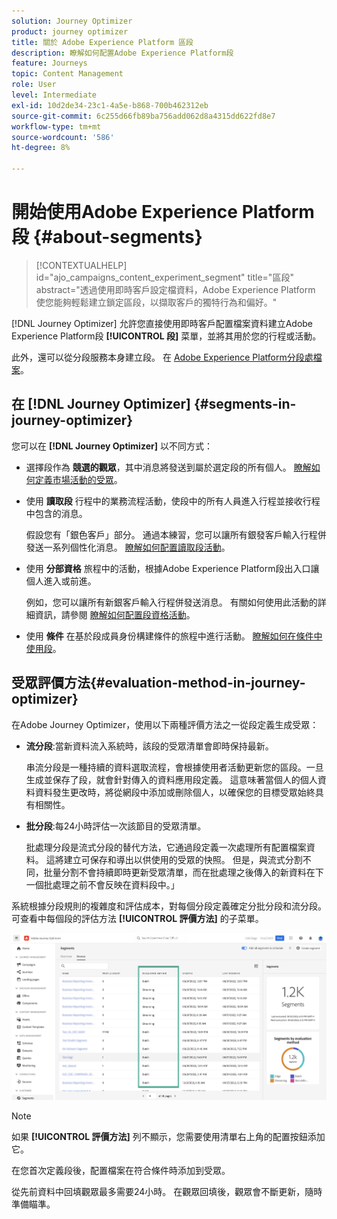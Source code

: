 ```yaml
---
solution: Journey Optimizer
product: journey optimizer
title: 關於 Adobe Experience Platform 區段
description: 瞭解如何配置Adobe Experience Platform段
feature: Journeys
topic: Content Management
role: User
level: Intermediate
exl-id: 10d2de34-23c1-4a5e-b868-700b462312eb
source-git-commit: 6c255d66fb89ba756add062d8a4315dd622fd8e7
workflow-type: tm+mt
source-wordcount: '586'
ht-degree: 8%

---
```


# 開始使用Adobe Experience Platform段 {#about-segments}

>[!CONTEXTUALHELP]
>id="ajo_campaigns_content_experiment_segment"
>title="區段"
>abstract="透過使用即時客戶設定檔資料，Adobe Experience Platform 使您能夠輕鬆建立鎖定區段，以擷取客戶的獨特行為和偏好。"

[!DNL Journey Optimizer]  允許您直接使用即時客戶配置檔案資料建立Adobe Experience Platform段 **[!UICONTROL 段]** 菜單，並將其用於您的行程或活動。

此外，還可以從分段服務本身建立段。 在 [Adobe Experience Platform分段處檔案](https://experienceleague.adobe.com/docs/experience-platform/segmentation/home.html)。

## 在 [!DNL Journey Optimizer] {#segments-in-journey-optimizer}

您可以在 **[!DNL Journey Optimizer]** 以不同方式：

* 選擇段作為 **競選的觀眾**，其中消息將發送到屬於選定段的所有個人。 [瞭解如何定義市場活動的受眾](../campaigns/create-campaign.md#define-the-audience-audience)。

* 使用 **讀取段** 行程中的業務流程活動，使段中的所有人員進入行程並接收行程中包含的消息。

   假設您有「銀色客戶」部分。 通過本練習，您可以讓所有銀發客戶輸入行程併發送一系列個性化消息。 [瞭解如何配置讀取段活動](../building-journeys/read-segment.md#configuring-segment-trigger-activity)。

* 使用 **分部資格** 旅程中的活動，根據Adobe Experience Platform段出入口讓個人進入或前進。

   例如，您可以讓所有新銀客戶輸入行程併發送消息。 有關如何使用此活動的詳細資訊，請參閱 [瞭解如何配置段資格活動](../building-journeys/segment-qualification-events.md)。

* 使用 **條件** 在基於段成員身份構建條件的旅程中進行活動。 [瞭解如何在條件中使用段](../building-journeys/condition-activity.md#using-a-segment)。

## 受眾評價方法{#evaluation-method-in-journey-optimizer}

在Adobe Journey Optimizer，使用以下兩種評價方法之一從段定義生成受眾：

* **流分段**:當新資料流入系統時，該段的受眾清單會即時保持最新。

   串流分段是一種持續的資料選取流程，會根據使用者活動更新您的區段。一旦生成並保存了段，就會針對傳入的資料應用段定義。 這意味著當個人的個人資料資料發生更改時，將從網段中添加或刪除個人，以確保您的目標受眾始終具有相關性。

* **批分段**:每24小時評估一次該節目的受眾清單。

   批處理分段是流式分段的替代方法，它通過段定義一次處理所有配置檔案資料。 這將建立可保存和導出以供使用的受眾的快照。 但是，與流式分割不同，批量分割不會持續即時更新受眾清單，而在批處理之後傳入的新資料在下一個批處理之前不會反映在資料段中。」

系統根據分段規則的複雜度和評估成本，對每個分段定義確定分批分段和流分段。 可查看中每個段的評估方法 **[!UICONTROL 評價方法]** 的子菜單。

![](assets/evaluation-method.png)

>[!NOTE]
>
>如果 **[!UICONTROL 評價方法]** 列不顯示，您需要使用清單右上角的配置按鈕添加它。

在您首次定義段後，配置檔案在符合條件時添加到受眾。

從先前資料中回填觀眾最多需要24小時。 在觀眾回填後，觀眾會不斷更新，隨時準備瞄準。
